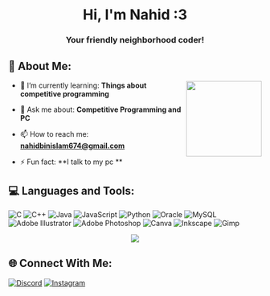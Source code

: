 <h1 align="center">Hi, I'm Nahid :3</h1>
<h3 align="center">Your friendly neighborhood coder!</h3>

## 💫 About Me:
<img align="right" height="150" src="https://media1.tenor.com/m/WV-bIZetdpQAAAAC/butterfly-anime.gif"  />

- 🌱 I’m currently learning: **Things about competitive programming**

- 💬 Ask me about: **Competitive Programming and PC**

- 📫 How to reach me: **nahidbinislam674@gmail.com**

- ⚡ Fun fact: **I talk to my pc **


## 💻 Languages and Tools:
![C](https://img.shields.io/badge/c-%2300599C.svg?style=flat&logo=c&logoColor=white) ![C++](https://img.shields.io/badge/c++-%2300599C.svg?style=flat&logo=c%2B%2B&logoColor=white) ![Java](https://img.shields.io/badge/java-%23ED8B00.svg?style=flat&logo=openjdk&logoColor=white) ![JavaScript](https://img.shields.io/badge/javascript-%23323330.svg?style=flat&logo=javascript&logoColor=%23F7DF1E) ![Python](https://img.shields.io/badge/python-3670A0?style=flat&logo=python&logoColor=ffdd54) ![Oracle](https://img.shields.io/badge/Oracle-F80000?style=flat&logo=oracle&logoColor=white) ![MySQL](https://img.shields.io/badge/mysql-4479A1.svg?style=flat&logo=mysql&logoColor=white) ![Adobe Illustrator](https://img.shields.io/badge/adobe%20illustrator-%23FF9A00.svg?style=flat&logo=adobe%20illustrator&logoColor=white) ![Adobe Photoshop](https://img.shields.io/badge/adobe%20photoshop-%2331A8FF.svg?style=flat&logo=adobe%20photoshop&logoColor=white) ![Canva](https://img.shields.io/badge/Canva-%2300C4CC.svg?style=flat&logo=Canva&logoColor=white) ![Inkscape](https://img.shields.io/badge/Inkscape-e0e0e0?style=flat&logo=inkscape&logoColor=080A13) ![Gimp](https://img.shields.io/badge/Gimp-657D8B?style=flat&logo=gimp&logoColor=FFFFFF)


<p align="center">
  <img src="https://quotes-github-readme.vercel.app/api?type=horizontal&theme=tokyonight">
</p>



## 🌐 Connect With Me:
[![Discord](https://img.shields.io/badge/Discord-%237289DA.svg?logo=discord&logoColor=white)](https://discord.gg/rei_4888) [![Instagram](https://img.shields.io/badge/Instagram-%23E4405F.svg?logo=Instagram&logoColor=white)](https://instagram.com/rei.san___) 

